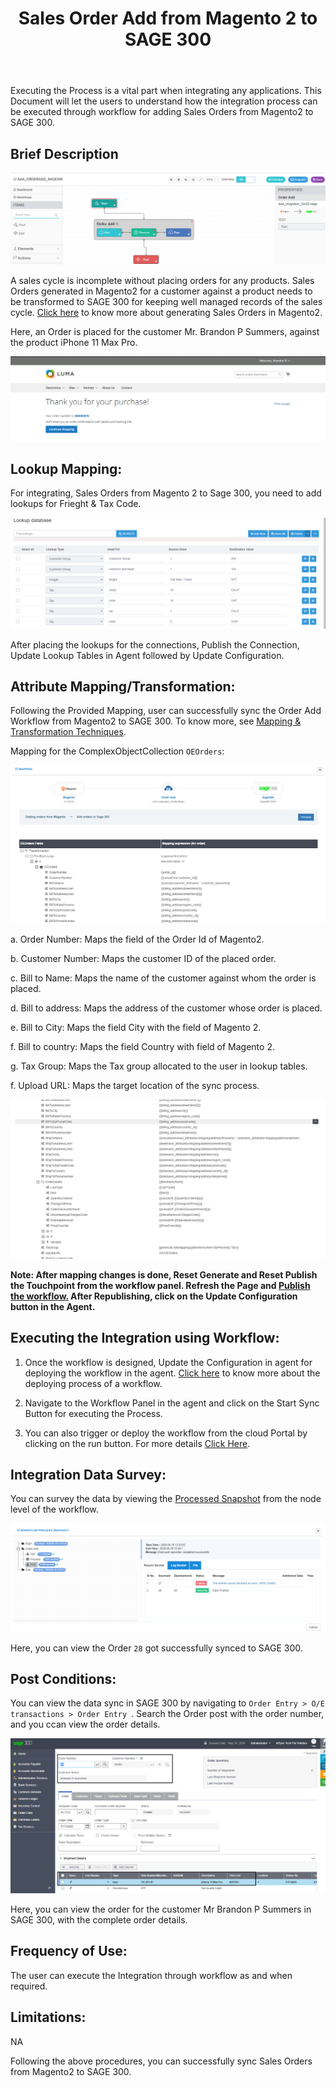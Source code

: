 ﻿---
title: "Sales Order Add from Magento 2 to SAGE 300"
toc: true
tag: developers
category: "Integration"
menus: 
    sagemagentointegration:
        title: "Sales Order Add"
        icon: fa fa-wpexplorer
        identifier: sage300magentosalesadd
---

Executing the Process is a vital part when integrating any applications. This Document will let the users to understand how the integration process can be executed through workflow for adding Sales Orders from Magento2 to SAGE 300.

## Brief Description

![orderadd1](\staticfiles\integration\Sage300-Magento\orderadd1.png)

A sales cycle is incomplete without placing orders for any products. Sales Orders generated in Magento2 for a customer against a product needs to be transformed to SAGE 300 for keeping well managed records of the sales cycle. [Click here](https://docs.magento.com/m2/ce/user_guide/customers/customer-account-create-order.html) to know more about generating Sales Orders in Magento2.

Here, an Order is placed for the customer Mr. Brandon P Summers, against the product iPhone 11 Max Pro.

![orderadd2](\staticfiles\integration\Sage300-Magento\orderadd2.png)

## Lookup Mapping:

For integrating, Sales Orders from Magento 2 to Sage 300, you need to add lookups for Frieght & Tax Code.

![orderadd3](\staticfiles\integration\Sage300-Magento\orderadd3.png)

After placing the lookups for the connections, Publish the Connection, Update Lookup Tables in Agent followed by Update Configuration.

## Attribute Mapping/Transformation:

Following the Provided Mapping,  user can successfully sync the Order Add Workflow from Magento2 to SAGE 300. To know more, see [Mapping & Transformation Techniques](/transformation/steps-to-cutomize-prebuilt-mapping/).

Mapping for the ComplexObjectCollection `OEOrders`:

![orderadd4](\staticfiles\integration\Sage300-Magento\orderadd4.png)

a. Order Number: Maps the field of the Order Id of Magento2.

b. Customer Number: Maps the customer ID of the placed order.

c. Bill to Name: Maps the name of the customer against whom the order is placed.

d. Bill to address: Maps the address of the customer whose order is placed.

e. Bill to City: Maps the field City with the field of Magento 2.

f. Bill to country: Maps the field Country with field of Magento 2.

g. Tax Group: Maps the Tax group allocated to the user in lookup tables.

f. Upload URL: Maps the target location of the sync process.

![orderadd5](\staticfiles\integration\Sage300-Magento\orderadd5.png)

**Note: After mapping changes is done, Reset Generate and Reset Publish the Touchpoint from the workflow panel. Refresh the Page and [Publish the workflow.](/workflow/deploying-and-executing/#publishing-a-workflow) After Republishing, click on the Update Configuration button in the Agent.**

## Executing the Integration using Workflow:

1.	Once the workflow is designed, Update the Configuration in agent for deploying the workflow in the agent. [Click here](/workflow/deploying-and-executing/) to know more about the deploying process of a workflow.

2.	Navigate to the Workflow Panel in the agent and click on the Start Sync Button for executing the Process.

3. You can also trigger or deploy the workflow from the cloud Portal by clicking on the run button. For more details [Click Here](/workflow/deploying-and-executing/#executing-the-workflow).


## Integration Data Survey:

You can survey the data by viewing the [Processed Snapshot](/workflow/list-of-snapshot/)  from the node level of the workflow.

![orderadd8](\staticfiles\integration\Sage300-Magento\orderadd8.png)

Here, you can view the Order `28` got successfully synced to SAGE 300.

## Post Conditions:
You can view the data sync in SAGE 300 by navigating to `Order Entry > O/E transactions > Order Entry `. Search the Order post with the order number, and you ccan view the order details.

![orderadd9](\staticfiles\integration\Sage300-Magento\orderadd9.png)

Here, you can view the order for the customer Mr Brandon P Summers in SAGE 300, with the complete order details.

## Frequency of Use:

The user can execute the Integration through workflow as and when required. 

## Limitations:
NA

Following the above procedures, you can successfully sync Sales Orders from Magento2 to SAGE 300.
